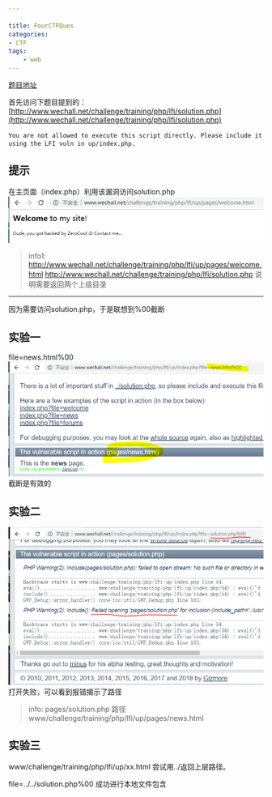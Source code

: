 ```yaml
---

title: FourCTFQues
categories:
- CTF
tags: 
    - web
---
```

 [题目地址](http://www.wechall.net/challenge/training/php/lfi/up/index.php)

首先访问下题目提到的：[http://www.wechall.net/challenge/training/php/lfi/solution.php](http://www.wechall.net/challenge/training/php/lfi/solution.php)
```
You are not allowed to execute this script directly. Please include it using the LFI vuln in up/index.php.
```
## 提示
在主页面（index.php）利用该漏洞访问solution.php
![3](https://raw.githubusercontent.com/Whale3070/Whale3070.github.io/master/images/0826/3.PNG)

>info1: http://www.wechall.net/challenge/training/php/lfi/up/pages/welcome.html
http://www.wechall.net/challenge/training/php/lfi/solution.php
说明需要返回两个上级目录

---

因为需要访问solution.php，于是联想到%00截断
## 实验一
file=news.html%00
![1](https://raw.githubusercontent.com/Whale3070/Whale3070.github.io/master/images/0826/1.PNG)
截断是有效的

## 实验二
![2](https://raw.githubusercontent.com/Whale3070/Whale3070.github.io/master/images/0826/2.PNG)
打开失败，可以看到报错揭示了路径
>info:  pages/solution.php
路径www/challenge/training/php/lfi/up/pages/news.html

## 实验三
www/challenge/training/php/lfi/up/xx.html
尝试用../返回上层路径。

file=../../solution.php%00
成功进行本地文件包含

